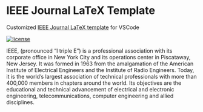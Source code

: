 # IEEE Journal LaTeX Template
Customized [IEEE Journal LaTeX template](https://ieeexplore.ieee.org) for VSCode

[![license](https://img.shields.io/github/license/monetjoe/latex_templates.svg)](https://github.com/monetjoe/latex_templates/blob/taffc/LICENSE)

IEEE, (pronounced “I triple E”) is a professional association with its corporate office in New York City and its operations center in Piscataway, New Jersey. It was formed in 1963 from the amalgamation of the American Institute of Electrical Engineers and the Institute of Radio Engineers. Today, it is the world’s largest association of technical professionals with more than 400,000 members in chapters around the world. Its objectives are the educational and technical advancement of electrical and electronic engineering, telecommunications, computer engineering and allied disciplines.
